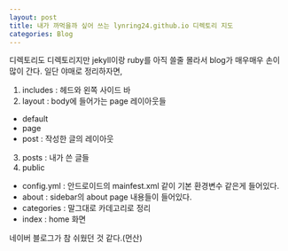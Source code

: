 ```yaml
---
layout: post
title: 내가 까먹을까 싶어 쓰는 lynring24.github.io 디렉토리 지도
categories: Blog
---
```


디렉토리도 디렉토리지만 jekyll이랑 ruby를 아직 쓸줄 몰라서 blog가 매우매우 손이 많이 간다.
일단 야매로 정리하자면,

1. includes : 헤드와 왼쪽 사이드 바
2. layout : body에 들어가는 page 레이아웃들
  + default
  + page
  + post : 작성한 글의 레이아웃
3. posts : 내가 쓴 글들
4. public
  + config.yml : 안드로이드의 mainfest.xml 같이 기본 환경변수 같은게 들어있다.
  + about : sidebar의 about page 내용들이 들어있다.
  + categories : 말그대로 카데고리로 정리
  + index : home 화면

네이버 블로그가 참 쉬웠던 것 같다.(먼산)
